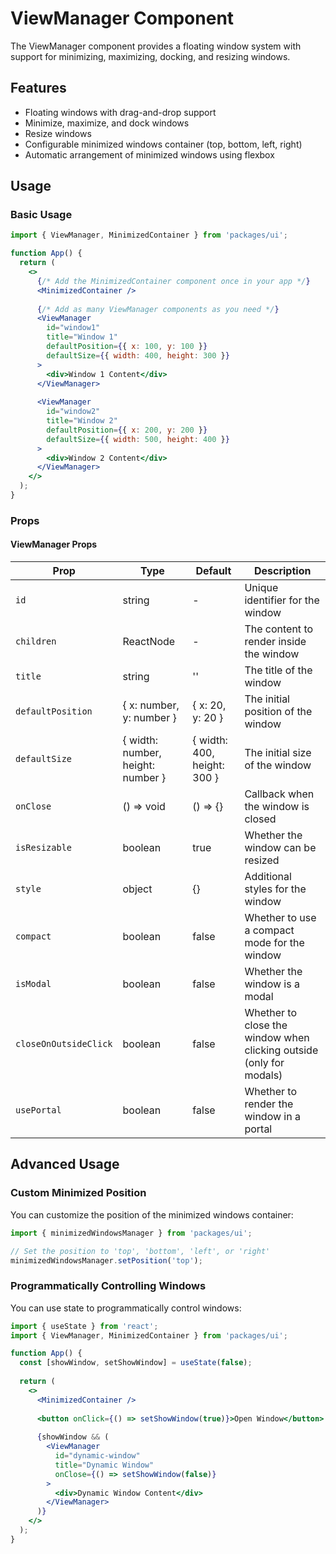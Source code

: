# ViewManager Component

The ViewManager component provides a floating window system with support for minimizing, maximizing, docking, and resizing windows.

## Features

- Floating windows with drag-and-drop support
- Minimize, maximize, and dock windows
- Resize windows
- Configurable minimized windows container (top, bottom, left, right)
- Automatic arrangement of minimized windows using flexbox

## Usage

### Basic Usage

```jsx
import { ViewManager, MinimizedContainer } from 'packages/ui';

function App() {
  return (
    <>
      {/* Add the MinimizedContainer component once in your app */}
      <MinimizedContainer />
      
      {/* Add as many ViewManager components as you need */}
      <ViewManager
        id="window1"
        title="Window 1"
        defaultPosition={{ x: 100, y: 100 }}
        defaultSize={{ width: 400, height: 300 }}
      >
        <div>Window 1 Content</div>
      </ViewManager>
      
      <ViewManager
        id="window2"
        title="Window 2"
        defaultPosition={{ x: 200, y: 200 }}
        defaultSize={{ width: 500, height: 400 }}
      >
        <div>Window 2 Content</div>
      </ViewManager>
    </>
  );
}
```

### Props

#### ViewManager Props

| Prop | Type | Default | Description |
|------|------|---------|-------------|
| `id` | string | - | Unique identifier for the window |
| `children` | ReactNode | - | The content to render inside the window |
| `title` | string | '' | The title of the window |
| `defaultPosition` | { x: number, y: number } | { x: 20, y: 20 } | The initial position of the window |
| `defaultSize` | { width: number, height: number } | { width: 400, height: 300 } | The initial size of the window |
| `onClose` | () => void | () => {} | Callback when the window is closed |
| `isResizable` | boolean | true | Whether the window can be resized |
| `style` | object | {} | Additional styles for the window |
| `compact` | boolean | false | Whether to use a compact mode for the window |
| `isModal` | boolean | false | Whether the window is a modal |
| `closeOnOutsideClick` | boolean | false | Whether to close the window when clicking outside (only for modals) |
| `usePortal` | boolean | false | Whether to render the window in a portal |

## Advanced Usage

### Custom Minimized Position

You can customize the position of the minimized windows container:

```jsx
import { minimizedWindowsManager } from 'packages/ui';

// Set the position to 'top', 'bottom', 'left', or 'right'
minimizedWindowsManager.setPosition('top');
```

### Programmatically Controlling Windows

You can use state to programmatically control windows:

```jsx
import { useState } from 'react';
import { ViewManager, MinimizedContainer } from 'packages/ui';

function App() {
  const [showWindow, setShowWindow] = useState(false);
  
  return (
    <>
      <MinimizedContainer />
      
      <button onClick={() => setShowWindow(true)}>Open Window</button>
      
      {showWindow && (
        <ViewManager
          id="dynamic-window"
          title="Dynamic Window"
          onClose={() => setShowWindow(false)}
        >
          <div>Dynamic Window Content</div>
        </ViewManager>
      )}
    </>
  );
}
